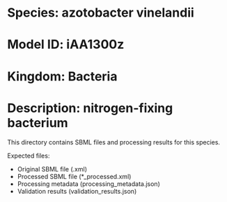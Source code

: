# Species: azotobacter vinelandii
# Model ID: iAA1300z
# Kingdom: Bacteria
# Description: nitrogen-fixing bacterium

This directory contains SBML files and processing results for this species.

Expected files:
- Original SBML file (.xml)
- Processed SBML file (*_processed.xml)
- Processing metadata (processing_metadata.json)
- Validation results (validation_results.json)
